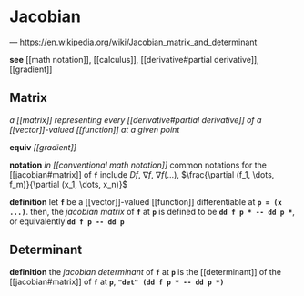 # Jacobian

&mdash; <https://en.wikipedia.org/wiki/Jacobian_matrix_and_determinant>

**see** [[math notation]], [[calculus]], [[derivative#partial derivative]], [[gradient]]

## Matrix

_a [[matrix]] representing every [[derivative#partial derivative]] of a [[vector]]-valued [[function]] at a given point_

**equiv** _[[gradient]]_

**notation** _in [[conventional math notation]]_ common notations for the [[jacobian#matrix]] of **`f`** include $Df$, $\nabla f$, $\nabla f(\dots)$, $\frac{\partial (f_1, \dots, f_m)}{\partial (x_1, \dots, x_n)}$

**definition** let **`f`** be a [[vector]]-valued [[function]] differentiable at **`p = (x ...)`**. then, the _jacobian matrix_ of **`f`** at **`p`** is defined to be **`dd f p * -- dd p *`**, or equivalently **`dd f p -- dd p`**

## Determinant

**definition** the _jacobian determinant_ of **`f`** at **`p`** is the [[determinant]] of the [[jacobian#matrix]] of **`f`** at **`p`**, **`"det" (dd f p * -- dd p *)`**
